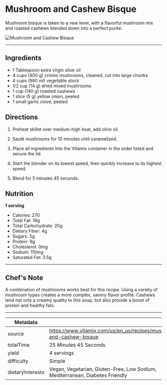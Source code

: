 # Mushroom and Cashew Bisque

Mushroom bisque is taken to a new level, with a flavorful mushroom mix and roasted cashews blended down into a perfect purée.

![Mushroom and Cashew Bisque](https://www.vitamix.com/content/dam/vitamix/home/recipes/q1-2023-recipes/A3500_MushroomCashewBisque-470x449.jpg)

---

## Ingredients

- 1 Tablespoon extra virgin olive oil
- 4 cups (400 g) crimini mushrooms, cleaned, cut into large chunks
- 4 cups (960 ml) vegetable stock
- 1/2 cup (14 g) dried mixed mushrooms
- 1 cup (140 g) roasted cashews
- 1 slice (5 g) yellow onion, peeled
- 1 small garlic clove, peeled

## Directions

1. Preheat skillet over medium-high heat, add olive oil.

2. Sauté mushrooms for 10 minutes until caramelized.

3. Place all ingredients into the Vitamix container in the order listed and secure the lid.

4. Start the blender on its lowest speed, then quickly increase to its highest speed.

5. Blend for 5 minutes 45 seconds.

## Nutrition

**1 serving**

- Calories: 270
- Total Fat: 19g
- Total Carbohydrate: 20g
- Dietary Fiber: 4g
- Sugars: 5g
- Protein: 9g
- Cholesterol: 0mg
- Sodium: 110mg
- Saturated Fat: 3.5g

---

## Chef's Note

A combination of mushrooms works best for this recipe. Using a variety of mushroom types creates a more complex, savory flavor profile. Cashews lend not only a creamy quality to this soup, but also provide a boost of protein and healthy fats.

---

| Metadata |  |
| --- | --- |
| source | https://www.vitamix.com/us/en_us/recipes/mushroom-and-cashew-bisque |
| totalTime | 25 Minutes 45 Seconds |
| yield | 4 servings |
| difficulty | Simple |
| dietaryInterests | Vegan, Vegetarian, Gluten-Free, Low Sodium, Mediterranean, Diabetes Friendly |
